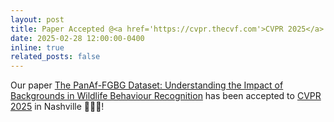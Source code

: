 ```yaml
---
layout: post
title: Paper Accepted @<a href='https://cvpr.thecvf.com'>CVPR 2025</a>
date: 2025-02-28 12:00:00-0400
inline: true
related_posts: false
---
```


Our paper <a href='https://arxiv.org/abs/2502.21201'>The PanAf-FGBG Dataset: Understanding the Impact of Backgrounds in Wildlife Behaviour Recognition</a> has been accepted to <a href='https://cvpr.thecvf.com'>CVPR 2025</a> in Nashville 🎉🎉🎉!